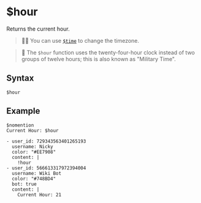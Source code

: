 # $hour
Returns the current hour.

> 🧙‍♂️ You can use [`$time`](./time.md) to change the timezone.

> 📝 The `$hour` function uses the twenty-four-hour clock instead of two groups of twelve hours; this is also known as "Military Time".

## Syntax
```
$hour
```

## Example
```
$nomention
Current Hour: $hour
```

``` discord yaml
- user_id: 729343563401265193
  username: Nicky
  color: "#EE7908"
  content: |
    !hour
- user_id: 566613317972394004
  username: Wiki Bot
  color: "#748BD4"
  bot: true
  content: |
    Current Hour: 21
```

